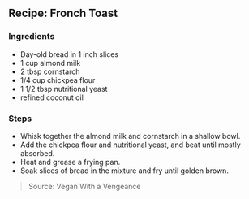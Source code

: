 ## Recipe: Fronch Toast


### Ingredients
 - Day-old bread in 1 inch slices
 - 1 cup almond milk
 - 2 tbsp cornstarch
 - 1/4 cup chickpea flour
 - 1 1/2 tbsp nutritional yeast
 - refined coconut oil

### Steps
 - Whisk together the almond milk and cornstarch in a shallow bowl.
 - Add the chickpea flour and nutritional yeast, and beat until mostly absorbed.
 - Heat and grease a frying pan.
 - Soak slices of bread in the mixture and fry until golden brown.

> Source: Vegan With a Vengeance
